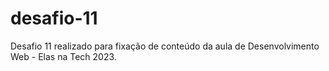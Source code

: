 # desafio-11
Desafio 11 realizado para fixação de conteúdo da aula de Desenvolvimento Web - Elas na Tech 2023. 
